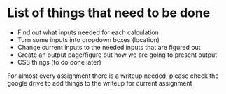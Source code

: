# List of things that need to be done
- Find out what inputs needed for each calculation
- Turn some inputs into dropdown boxes (location)
- Change current inputs to the needed inputs that are figured out
- Create an output page/figure out how we are going to present output
- CSS things (to do done later)

For almost every assignment there is a writeup needed, please check the google drive to add things to the writeup for current assignment

